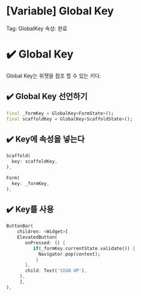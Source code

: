 # [Variable] Global Key

Tag: GlobalKey
속성: 완료

# ✔️ Global Key

Global Key는 위젯을 참조 할 수 있는 키다.

## ✔️ Global Key 선언하기

```dart
final _formKey = GlobalKey<FormState>();
final scaffoldKey = GlobalKey<ScaffoldState>();

```

## ✔️ Key에 속성을 넣는다

```dart
Scaffold(
  key: scaffoldKey,
),

Form(
  key: _formKey,
),
```

## ✔️ Key를 사용

```dart
ButtonBar(
    children: <Widget>[
    ElevatedButton(
       onPressed: () {
          if(_formKey.currentState.validate()) {
            Navigator.pop(context);
           }
       },
       child: Text('SIGN UP'),
     ),
     ],
),
```